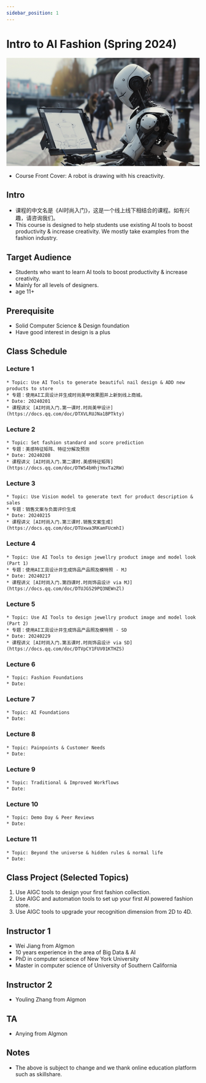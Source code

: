 ```yaml
---
sidebar_position: 1
---
```


# Intro to AI Fashion (Spring 2024)
![](./img/ai.fashion.course.cover.png)
* Course Front Cover: A robot is drawing with his creactivity.

## Intro
* 课程的中文名是《AI时尚入门》，这是一个线上线下相结合的课程。如有兴趣，请咨询我们。
* This course is designed to help students use existing AI tools to boost productivity & increase creativity. We mostly take examples from the fashion industry.

## Target Audience
* Students who want to learn AI tools to boost productivity & increase creativity.
* Mainly for all levels of designers.
* age 11+

## Prerequisite
* Solid Computer Science & Design foundation
* Have good interest in design is a plus

## Class Schedule
### Lecture 1
    * Topic: Use AI Tools to generate beautiful nail design & ADD new products to store
    * 专题：使用AI工具设计并生成时尚美甲效果图并上新到线上商城。
    * Date: 20240201
    * 课程讲义 [AI时尚入门.第一课时.时尚美甲设计](https://docs.qq.com/doc/DTXVLRUJNa1BPTkty)

### Lecture 2
    * Topic: Set fashion standard and score prediction
    * 专题：美感特征矩阵、特征分解及预测
    * Date: 20240208
    * 课程讲义 [AI时尚入门.第二课时.美感特征矩阵](https://docs.qq.com/doc/DTW54bHhjYmxTa2RW)

### Lecture 3
    * Topic: Use Vision model to generate text for product description & sales
    * 专题：销售文案与负面评价生成
    * Date: 20240215
    * 课程讲义 [AI时尚入门.第三课时.销售文案生成](https://docs.qq.com/doc/DTUxwa3RKamFUcmhI)

### Lecture 4
    * Topic: Use AI Tools to design jewellry product image and model look (Part 1)
    * 专题：使用AI工具设计并生成饰品产品照及模特照 - MJ
    * Date: 20240217
    * 课程讲义 [AI时尚入门.第四课时.时尚饰品设计 via MJ](https://docs.qq.com/doc/DTUJGS29PQ3NEWnZl)

### Lecture 5
    * Topic: Use AI Tools to design jewellry product image and model look (Part 2)
    * 专题：使用AI工具设计并生成饰品产品照及模特照 - SD
    * Date: 20240229
    * 课程讲义 [AI时尚入门.第五课时.时尚饰品设计 via SD](https://docs.qq.com/doc/DTVpCY1FUV01KTHZS)

### Lecture 6
    * Topic: Fashion Foundations
    * Date:

### Lecture 7
    * Topic: AI Foundations
    * Date:

### Lecture 8
    * Topic: Painpoints & Customer Needs
    * Date:

### Lecture 9
    * Topic: Traditional & Improved Workflows
    * Date:

### Lecture 10
    * Topic: Demo Day & Peer Reviews
    * Date:

### Lecture 11
    * Topic: Beyond the universe & hidden rules & normal life
    * Date:

## Class Project (Selected Topics)
1. Use AIGC tools to design your first fashion collection.
2. Use AIGC and automation tools to set up your first AI powered fashion store.
3. Use AIGC tools to upgrade your recognition dimension from 2D to 4D.

## Instructor 1
* Wei Jiang from Algmon
* 10 years experience in the area of Big Data & AI
* PhD in computer science of New York University
* Master in computer science of University of Southern California

## Instructor 2
* Youling Zhang from Algmon

## TA
* Anying from Algmon

## Notes
* The above is subject to change and we thank online education platform such as skillshare.